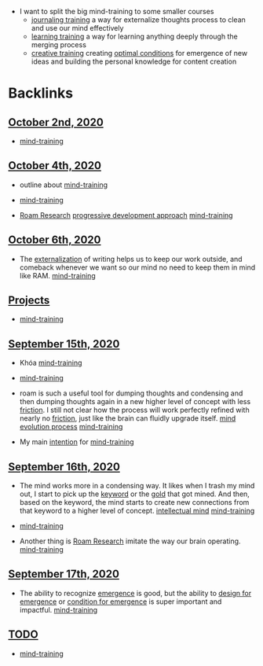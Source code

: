 - I want to split the big mind-training to some smaller courses
    - [journaling training](<journaling training.md>) a way for externalize thoughts process to clean and use our mind effectively
    - [learning training](<learning training.md>) a way for learning anything deeply through the merging process
    - [creative training](<creative training.md>) creating [optimal conditions](<optimal conditions.md>) for emergence of new ideas and building the personal knowledge for content creation

# Backlinks
## [October 2nd, 2020](<October 2nd, 2020.md>)
- [mind-training](<mind-training.md>)

## [October 4th, 2020](<October 4th, 2020.md>)
- outline about [mind-training](<mind-training.md>)

- [mind-training](<mind-training.md>)

- [Roam Research](<Roam Research.md>) [progressive development approach](<progressive development approach.md>) [mind-training](<mind-training.md>)

## [October 6th, 2020](<October 6th, 2020.md>)
- The [externalization](<externalization.md>) of writing helps us to keep our work outside, and comeback whenever we want so our mind no need to keep them in mind like RAM. [mind-training](<mind-training.md>)

## [Projects](<Projects.md>)
- [mind-training](<mind-training.md>)

## [September 15th, 2020](<September 15th, 2020.md>)
- Khóa [mind-training](<mind-training.md>)

- [mind-training](<mind-training.md>)

- roam is such a useful tool for dumping thoughts and condensing and then dumping thoughts again in a new higher level of concept with less [friction](<friction.md>). I still not clear how the process will work perfectly refined with nearly no [friction](<friction.md>), just like the brain can fluidly upgrade itself. [mind evolution process](<mind evolution process.md>) [mind-training](<mind-training.md>)

- My main [intention](<intention.md>) for [mind-training](<mind-training.md>)

## [September 16th, 2020](<September 16th, 2020.md>)
- The mind works more in a condensing way. It likes when I trash my mind out, I start to pick up the [keyword](<keyword.md>) or the [gold](<gold.md>) that got mined. And then, based on the keyword, the mind starts to create new connections from that keyword to a higher level of concept. [intellectual mind](<intellectual mind.md>) [mind-training](<mind-training.md>)

- [mind-training](<mind-training.md>)

- Another thing is [Roam Research](<Roam Research.md>) imitate the way our brain operating. [mind-training](<mind-training.md>)

## [September 17th, 2020](<September 17th, 2020.md>)
- The ability to recognize [emergence](<emergence.md>) is good, but the ability to [design for emergence](<design for emergence.md>) or [condition for emergence](<condition for emergence.md>) is super important and impactful. [mind-training](<mind-training.md>)

## [TODO](<TODO.md>)
- [mind-training](<mind-training.md>)

